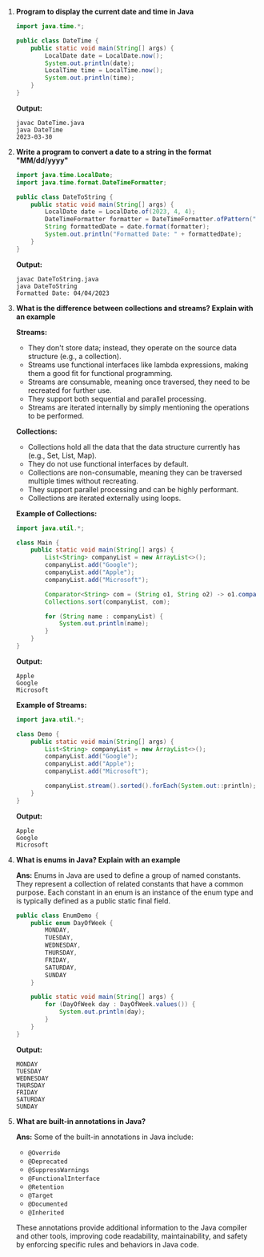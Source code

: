 1. **Program to display the current date and time in Java**
   ```java
   import java.time.*;

   public class DateTime {
       public static void main(String[] args) {
           LocalDate date = LocalDate.now();
           System.out.println(date);
           LocalTime time = LocalTime.now();
           System.out.println(time);
       }
   }
   ```
   **Output:**
   ```
   javac DateTime.java
   java DateTime
   2023-03-30
   ```

2. **Write a program to convert a date to a string in the format "MM/dd/yyyy"**
   ```java
   import java.time.LocalDate;
   import java.time.format.DateTimeFormatter;

   public class DateToString {
       public static void main(String[] args) {
           LocalDate date = LocalDate.of(2023, 4, 4);
           DateTimeFormatter formatter = DateTimeFormatter.ofPattern("MM/dd/yyyy");
           String formattedDate = date.format(formatter);
           System.out.println("Formatted Date: " + formattedDate);
       }
   }
   ```
   **Output:**
   ```
   javac DateToString.java
   java DateToString
   Formatted Date: 04/04/2023
   ```

3. **What is the difference between collections and streams? Explain with an example**

   **Streams:**
   - They don't store data; instead, they operate on the source data structure (e.g., a collection).
   - Streams use functional interfaces like lambda expressions, making them a good fit for functional programming.
   - Streams are consumable, meaning once traversed, they need to be recreated for further use.
   - They support both sequential and parallel processing.
   - Streams are iterated internally by simply mentioning the operations to be performed.

   **Collections:**
   - Collections hold all the data that the data structure currently has (e.g., Set, List, Map).
   - They do not use functional interfaces by default.
   - Collections are non-consumable, meaning they can be traversed multiple times without recreating.
   - They support parallel processing and can be highly performant.
   - Collections are iterated externally using loops.

   **Example of Collections:**
   ```java
   import java.util.*;

   class Main {
       public static void main(String[] args) {
           List<String> companyList = new ArrayList<>();
           companyList.add("Google");
           companyList.add("Apple");
           companyList.add("Microsoft");

           Comparator<String> com = (String o1, String o2) -> o1.compareTo(o2);
           Collections.sort(companyList, com);

           for (String name : companyList) {
               System.out.println(name);
           }
       }
   }
   ```
   **Output:**
   ```
   Apple
   Google
   Microsoft
   ```

   **Example of Streams:**
   ```java
   import java.util.*;

   class Demo {
       public static void main(String[] args) {
           List<String> companyList = new ArrayList<>();
           companyList.add("Google");
           companyList.add("Apple");
           companyList.add("Microsoft");

           companyList.stream().sorted().forEach(System.out::println);
       }
   }
   ```
   **Output:**
   ```
   Apple
   Google
   Microsoft
   ```

4. **What is enums in Java? Explain with an example**

   **Ans:** Enums in Java are used to define a group of named constants. They represent a collection of related constants that have a common purpose. Each constant in an enum is an instance of the enum type and is typically defined as a public static final field.

   ```java
   public class EnumDemo {
       public enum DayOfWeek {
           MONDAY,
           TUESDAY,
           WEDNESDAY,
           THURSDAY,
           FRIDAY,
           SATURDAY,
           SUNDAY
       }

       public static void main(String[] args) {
           for (DayOfWeek day : DayOfWeek.values()) {
               System.out.println(day);
           }
       }
   }
   ```
   **Output:**
   ```
   MONDAY
   TUESDAY
   WEDNESDAY
   THURSDAY
   FRIDAY
   SATURDAY
   SUNDAY
   ```

5. **What are built-in annotations in Java?**
   
   **Ans:** Some of the built-in annotations in Java include:
   - `@Override`
   - `@Deprecated`
   - `@SuppressWarnings`
   - `@FunctionalInterface`
   - `@Retention`
   - `@Target`
   - `@Documented`
   - `@Inherited`

   These annotations provide additional information to the Java compiler and other tools, improving code readability, maintainability, and safety by enforcing specific rules and behaviors in Java code.